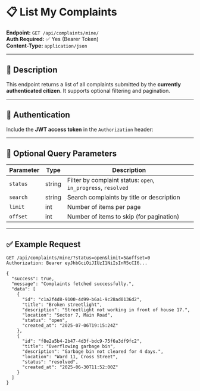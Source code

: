 # 📋 List My Complaints

**Endpoint:** `GET /api/complaints/mine/`  
**Auth Required:** ✅ Yes (Bearer Token)  
**Content-Type:** `application/json`

---

## 📌 Description

This endpoint returns a list of all complaints submitted by the **currently authenticated citizen**. It supports optional filtering and pagination.

---

## 🔐 Authentication

Include the **JWT access token** in the `Authorization` header:


---

## 🧾 Optional Query Parameters

| Parameter | Type   | Description                                                        |
|-----------|--------|--------------------------------------------------------------------|
| `status`  | string | Filter by complaint status: `open`, `in_progress`, `resolved`      |
| `search`  | string | Search complaints by title or description                          |
| `limit`   | int    | Number of items per page                                            |
| `offset`  | int    | Number of items to skip (for pagination)                           |

---

## ✅ Example Request

```http
GET /api/complaints/mine/?status=open&limit=5&offset=0
Authorization: Bearer eyJhbGciOiJIUzI1NiIsInR5cCI6...

{
  "success": true,
  "message": "Complaints fetched successfully.",
  "data": [
    {
      "id": "c1a2f4d8-9100-4d99-b6a1-9c28ad0136d2",
      "title": "Broken streetlight",
      "description": "Streetlight not working in front of house 17.",
      "location": "Sector 7, Main Road",
      "status": "open",
      "created_at": "2025-07-06T19:15:24Z"
    },
    {
      "id": "f8e2a5b4-2b47-4d3f-bdc9-75f6a3df9fc2",
      "title": "Overflowing garbage bin",
      "description": "Garbage bin not cleared for 4 days.",
      "location": "Ward 11, Cross Street",
      "status": "resolved",
      "created_at": "2025-06-30T11:52:00Z"
    }
  ]
}
